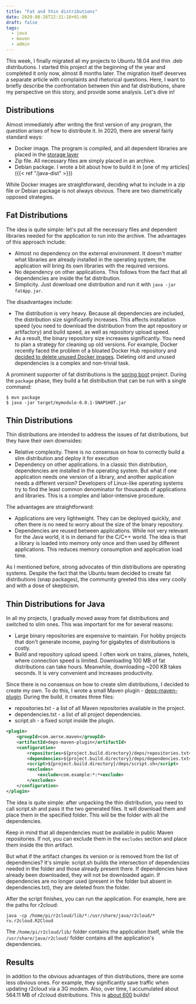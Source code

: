 ```yaml
---
title: "Fat and thin distributions"
date: 2020-08-26T22:31:18+01:00
draft: false
tags:
  - java
  - maven
  - admin
---
```

This week, I finally migrated all my projects to Ubuntu 18.04 and thin .deb distributions. I started this project at the beginning of the year and completed it only now, almost 8 months later. The migration itself deserves a separate article with complaints and rhetorical questions. Here, I want to briefly describe the confrontation between thin and fat distributions, share my perspective on this story, and provide some analysis. Let's dive in!

## Distributions

Almost immediately after writing the first version of any program, the question arises of how to distribute it. In 2020, there are several fairly standard ways:

 * Docker image. The program is compiled, and all dependent libraries are placed in the [storage layer](https://docs.docker.com/storage/storagedriver/)
 * Zip file. All necessary files are simply placed in an archive.
 * Debian package. I wrote a bit about how to build it in [one of my articles]({{< ref "/java-dist" >}})

While Docker images are straightforward, deciding what to include in a zip file or Debian package is not always obvious. There are two diametrically opposed strategies.

## Fat Distributions

The idea is quite simple: let's put all the necessary files and dependent libraries needed for the application to run into the archive. The advantages of this approach include:

 * Almost no dependency on the external environment. It doesn't matter what libraries are already installed in the operating system; the application will bring its own libraries with the required versions.
 * No dependency on other applications. This follows from the fact that all dependencies are inside the fat distribution.
 * Simplicity. Just download one distribution and run it with ```java -jar fatApp.jar```.
 
The disadvantages include:

 * The distribution is very heavy. Because all dependencies are included, the distribution size significantly increases. This affects installation speed (you need to download the distribution from the apt repository or artifactory) and build speed, as well as repository upload speed.
 * As a result, the binary repository size increases significantly. You need to plan a strategy for cleaning up old versions. For example, Docker recently faced the problem of a bloated Docker Hub repository and [decided to delete unused Docker images](https://www.docker.com/pricing/retentionfaq). Deleting old and unused dependencies is a complex and non-trivial task.
 
A prominent supporter of fat distributions is the [spring boot](https://docs.spring.io/spring-boot/docs/2.1.5.RELEASE/reference/html/build-tool-plugins-maven-plugin.html) project. During the  ```package``` phase, they build a fat distribution that can be run with a single command:

```
$ mvn package
$ java -jar target/mymodule-0.0.1-SNAPSHOT.jar
```

## Thin Distributions

Thin distributions are intended to address the issues of fat distributions, but they have their own downsides:

 * Relative complexity. There is no consensus on how to correctly build a slim distribution and deploy it for execution
 * Dependency on other applications. In a classic thin distribution, dependencies are installed in the operating system. But what if one application needs one version of a library, and another application needs a different version? Developers of Linux-like operating systems try to find the least common denominator for thousands of applications and libraries. This is a complex and labor-intensive procedure.
 
The advantages are straightforward:

 * Applications are very lightweight. They can be deployed quickly, and often there is no need to worry about the size of the binary repository.
 * Dependencies are reused between applications. While not very relevant for the Java world, it is in demand for the C/C++ world. The idea is that a library is loaded into memory only once and then used by different applications. This reduces memory consumption and application load time.
 
As I mentioned before, strong advocates of thin distributions are operating systems. Despite the fact that the Ubuntu team decided to create fat distributions (snap packages), the community greeted this idea very coolly and with a dose of skepticism.

## Thin Distributions for Java

In all my projects, I gradually moved away from fat distributions and switched to slim ones. This was important for me for several reasons:

 * Large binary repositories are expensive to maintain. For hobby projects that don't generate income, paying for gigabytes of distributions is costly.
 * Build and repository upload speed. I often work on trains, planes, hotels, where connection speed is limited. Downloading 100 MB of fat distributions can take hours. Meanwhile, downloading ~200 KB takes seconds. It is very convenient and increases productivity.
 
Since there is no consensus on how to create slim distributions, I decided to create my own. To do this, I wrote a small Maven plugin - [deps-maven-plugin](https://github.com/dernasherbrezon/deps-maven-plugin). During the build, it creates three files:

 * repositories.txt - a list of all Maven repositories available in the project.
 * dependencies.txt - a list of all project dependencies.
 * script.sh - a fixed script inside the plugin.

```xml
<plugin>
	<groupId>com.aerse.maven</groupId>
	<artifactId>deps-maven-plugin</artifactId>
	<configuration>
		<repositories>${project.build.directory}/deps/repositories.txt</repositories>
		<dependencies>${project.build.directory}/deps/dependencies.txt</dependencies>
		<script>${project.build.directory}/deps/script.sh</script>
		<excludes>
			<exclude>com.example:*:*<exclude>
		</excludes>
	</configuration>
</plugin>
```

The idea is quite simple: after unpacking the thin distribution, you need to call script.sh and pass it the two generated files. It will download them and place them in the specified folder. This will be the folder with all the dependencies.

Keep in mind that all dependencies must be available in public Maven repositories. If not, you can exclude them in the ```excludes``` section and place them inside the thin artifact.

But what if the artifact changes its version or is removed from the list of dependencies? It's simple: script.sh builds the intersection of dependencies needed in the folder and those already present there. If dependencies have already been downloaded, they will not be downloaded again. If dependencies are no longer used (present in the folder but absent in dependencies.txt), they are deleted from the folder.

After the script finishes, you can run the application. For example, here are the paths for r2cloud:

```
java -cp /home/pi/r2cloud/lib/*:/usr/share/java/r2cloud/* ru.r2cloud.R2Cloud
```

The ```/home/pi/r2cloud/lib/``` folder contains the application itself, while the  ```/usr/share/java/r2cloud/``` folder contains all the application's dependencies.

## Results

In addition to the obvious advantages of thin distributions, there are some less obvious ones. For example, they significantly save traffic when updating r2cloud via a 3G modem. Also, over time, I accumulated about 564.11 MB of r2cloud distributions. This is [about 600](https://travis-ci.org/github/dernasherbrezon/r2cloud) builds!